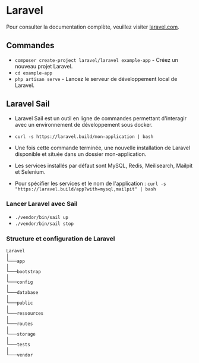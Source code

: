 # Laravel

Pour consulter la documentation complète, veuillez visiter [laravel.com](https://laravel.com/docs/10.x).

## Commandes

* `composer create-project laravel/laravel example-app` - Créez un nouveau projet Laravel.
* `cd example-app`
* `php artisan serve` - Lancez le serveur de développement local de Laravel.

## Laravel Sail

* Laravel Sail est un outil en ligne de commandes permettant d'interagir avec un environnement de développement sous docker.

* `curl -s https://laravel.build/mon-application | bash` 
* Une fois cette commande terminée, une nouvelle installation de Laravel disponible et située dans un dossier mon-application.
* Les services installés par défaut sont MySQL, Redis, Meilisearch, Mailpit et Selenium.
* Pour spécifier les services et le nom de l'application : `curl -s "https://laravel.build/app?with=mysql,mailpit" | bash` 

### Lancer Laravel avec Sail
* `./vendor/bin/sail up`
* `./vendor/bin/sail stop`

### Structure et configuration de Laravel

```
Laravel   
│
└───app
│   
└───bootstrap
│ 
└───config
│ 
└───database
│ 
└───public
│ 
└───ressources
│ 
└───routes
│ 
└───storage
│ 
└───tests
│ 
└───vendor
```
